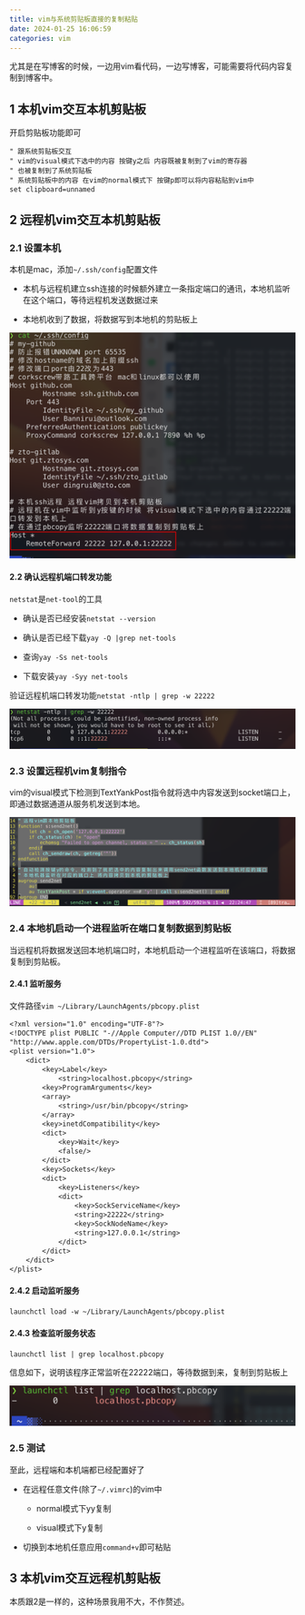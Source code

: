 ```yaml
---
title: vim与系统剪贴板直接的复制粘贴
date: 2024-01-25 16:06:59
categories: vim
---
```


尤其是在写博客的时候，一边用vim看代码，一边写博客，可能需要将代码内容复制到博客中。

1 本机vim交互本机剪贴板
---

开启剪贴板功能即可

```shell
" 跟系统剪贴板交互
" vim的visual模式下选中的内容 按键y之后 内容既被复制到了vim的寄存器
" 也被复制到了系统剪贴板
" 系统剪贴板中的内容 在vim的normal模式下 按键p即可以将内容粘贴到vim中
set clipboard=unnamed
```

2 远程机vim交互本机剪贴板
---

### 2.1 设置本机

本机是mac，添加`~/.ssh/config`配置文件

- 本机与远程机建立ssh连接的时候额外建立一条指定端口的通讯，本地机监听在这个端口，等待远程机发送数据过来

- 本地机收到了数据，将数据写到本地机的剪贴板上

![](./vim与系统剪贴板直接的复制粘贴/1706191428.png)

#### 2.2 确认远程机端口转发功能

`netstat`是`net-tool`的工具

- 确认是否已经安装`netstat --version`

- 确认是否已经下载`yay -Q |grep net-tools`

- 查询`yay -Ss net-tools`

- 下载安装`yay -Syy net-tools`

验证远程机端口转发功能`netstat -ntlp | grep -w 22222`

![](./vim与系统剪贴板直接的复制粘贴/1706191739.png)

### 2.3 设置远程机vim复制指令

vim的visual模式下检测到TextYankPost指令就将选中内容发送到socket端口上，即通过数据通道从服务机发送到本地。

![](./vim与系统剪贴板直接的复制粘贴/1706192719.png)

### 2.4 本地机启动一个进程监听在端口复制数据到剪贴板

当远程机将数据发送回本地机端口时，本地机启动一个进程监听在该端口，将数据复制到剪贴板。

#### 2.4.1 监听服务


文件路径`vim ~/Library/LaunchAgents/pbcopy.plist`

```shell
<?xml version="1.0" encoding="UTF-8"?>
<!DOCTYPE plist PUBLIC "-//Apple Computer//DTD PLIST 1.0//EN" "http://www.apple.com/DTDs/PropertyList-1.0.dtd">
<plist version="1.0">
    <dict>
        <key>Label</key>
            <string>localhost.pbcopy</string>
        <key>ProgramArguments</key>
        <array>
            <string>/usr/bin/pbcopy</string>
        </array>
        <key>inetdCompatibility</key>
        <dict>
            <key>Wait</key>
            <false/>
        </dict>
        <key>Sockets</key>
        <dict>
            <key>Listeners</key>
            <dict>
                <key>SockServiceName</key>
                <string>22222</string>
                <key>SockNodeName</key>
                <string>127.0.0.1</string>
            </dict>
        </dict>
    </dict>
</plist>
```

#### 2.4.2 启动监听服务

`launchctl load -w ~/Library/LaunchAgents/pbcopy.plist`

#### 2.4.3 检查监听服务状态

`launchctl list | grep localhost.pbcopy`

信息如下，说明该程序正常监听在22222端口，等待数据到来，复制到剪贴板上

![](./vim与系统剪贴板直接的复制粘贴/1706193086.png)

### 2.5 测试

至此，远程端和本机端都已经配置好了

- 在远程任意文件(除了`~/.vimrc`)的vim中

  - normal模式下yy复制

  - visual模式下y复制

- 切换到本地机任意应用`command+v`即可粘贴

3 本机vim交互远程机剪贴板
---

本质跟2是一样的，这种场景我用不大，不作赘述。